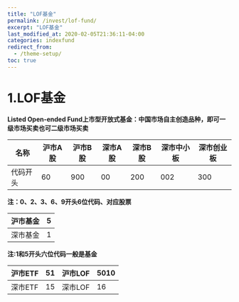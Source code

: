 ```yaml
---
title: "LOF基金"
permalink: /invest/lof-fund/
excerpt: "LOF基金"
last_modified_at: 2020-02-05T21:36:11-04:00
categories: indexfund
redirect_from:
  - /theme-setup/
toc: true
---
```


<!--26课-->

# 1.LOF基金

**Listed Open-ended Fund上市型开放式基金：中国市场自主创造品种，即可一级市场买卖也可二级市场买卖**

| 名称 | 沪市A股 | 沪市B股 | 深市A股 | 深市B股 | 深市中小板 | 深市创业板 |
| --- | --- | --- | --- | --- | --- | --- |
| 代码开头 | 60  | 900 | 00 | 200 | 002 | 300 |

**注：0、2、3、6、9开头6位代码、对应股票**

| 沪市基金 | 5 |
| --- | --- | 
| 深市基金 | 1 | 

**注:1和5开头六位代码一般是基金**

| 沪市ETF | 51 | 沪市LOF | 5010 | 
| --- | --- | --- | --- | 
| 深市ETF | 15 | 深市LOF | 16 |  
